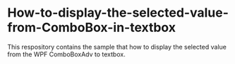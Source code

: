 # How-to-display-the-selected-value-from-ComboBox-in-textbox
This respository contains the sample that how to display the selected value from the WPF ComboBoxAdv to textbox.
